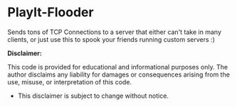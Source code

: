 # PlayIt-Flooder
Sends tons of TCP Connections to a server that either can't take in many clients, or just use this to spook your friends running custom servers :)



**Disclaimer:**

This code is provided for educational and informational purposes only. 
The author disclaims any liability for damages or consequences arising from the use, misuse, or interpretation of this code.
- This disclaimer is subject to change without notice.
